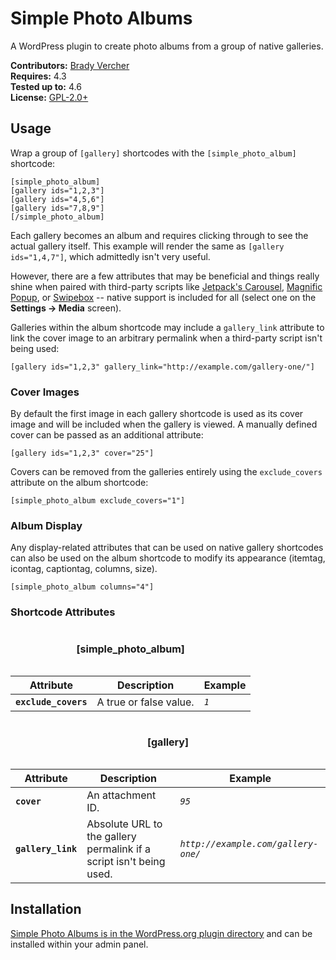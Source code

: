 # Simple Photo Albums

A WordPress plugin to create photo albums from a group of native galleries.

__Contributors:__ [Brady Vercher](https://twitter/bradyvercher)  
__Requires:__ 4.3  
__Tested up to:__ 4.6  
__License:__ [GPL-2.0+](http://www.gnu.org/licenses/gpl-2.0.html)

## Usage

Wrap a group of `[gallery]` shortcodes with the `[simple_photo_album]` shortcode:

```
[simple_photo_album]
[gallery ids="1,2,3"]
[gallery ids="4,5,6"]
[gallery ids="7,8,9"]
[/simple_photo_album]
```

Each gallery becomes an album and requires clicking through to see the actual gallery itself. This example will render the same as `[gallery ids="1,4,7"]`, which admittedly isn't very useful.

However, there are a few attributes that may be beneficial and things really shine when paired with third-party scripts like [Jetpack's Carousel](http://jetpack.me/support/carousel/), [Magnific Popup](http://dimsemenov.com/plugins/magnific-popup/), or [Swipebox](http://brutaldesign.github.io/swipebox/) -- native support is included for all (select one on the **Settings &rarr; Media** screen).

Galleries within the album shortcode may include a `gallery_link` attribute to link the cover image to an arbitrary permalink when a third-party script isn't being used:

`[gallery ids="1,2,3" gallery_link="http://example.com/gallery-one/"]`

### Cover Images

By default the first image in each gallery shortcode is used as its cover image and will be included when the gallery is viewed. A manually defined cover can be passed as an additional attribute:

`[gallery ids="1,2,3" cover="25"]`

Covers can be removed from the galleries entirely using the `exclude_covers` attribute on the album shortcode:

`[simple_photo_album exclude_covers="1"]`

### Album Display

Any display-related attributes that can be used on native gallery shortcodes can also be used on the album shortcode to modify its appearance (itemtag, icontag, captiontag, columns, size).

`[simple_photo_album columns="4"]`

### Shortcode Attributes

<table><caption><h4>[simple_photo_album]</strong></h4>
  <thead>
    <tr>
      <th>Attribute</th>
    <th>Description</th>
      <th>Example</th>
    </tr>
  </thead>
  <tbody>
    <tr>
      <td><strong><code>exclude_covers</code></strong></td>
      <td>A true or false value.</td>
	  <td><em><code>1</code></td>
    </tr>
  </tbody>
</table>

<table><caption><h4>[gallery]</strong></h4>
  <thead>
    <tr>
      <th>Attribute</th>
    <th>Description</th>
      <th>Example</th>
    </tr>
  </thead>
  <tbody>
    <tr>
      <td><strong><code>cover</code></strong></td>
      <td>An attachment ID.</td>
	  <td><em><code>95</code></td>
    </tr>
    <tr>
      <td><strong><code>gallery_link</code></strong></td>
      <td>Absolute URL to the gallery permalink if a script isn't being used.</td>
      <td><em><code>http://example.com/gallery-one/</code></em></td>
    </tr>
  </tbody>
</table>


## Installation

[Simple Photo Albums is in the WordPress.org plugin directory](https://wordpress.org/plugins/simple-photo-albums/) and can be installed within your admin panel.
